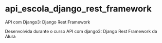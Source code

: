 # api_escola_django_rest_framework
API com Django3:  Django Rest Framework

Desenvolvida durante o curso API com django3: Django Rest Framework da Alura

